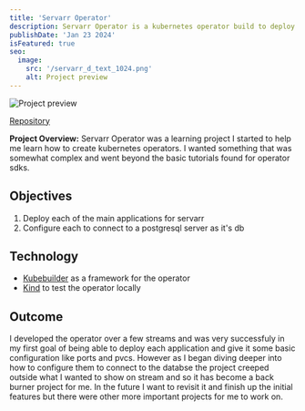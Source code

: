 ```yaml
---
title: 'Servarr Operator'
description: Servarr Operator is a kubernetes operator build to deploy and manage the open source servarr applications.
publishDate: 'Jan 23 2024'
isFeatured: true
seo:
  image:
    src: '/servarr_d_text_1024.png'
    alt: Project preview
---
```


![Project preview](/servarr_d_text_1024.png)

[Repository](https://github.com/graytonio/servarr-operator)

**Project Overview:**
Servarr Operator was a learning project I started to help me learn how to create kubernetes operators. I wanted something that was somewhat complex and went beyond the basic tutorials found for operator sdks.

## Objectives

1. Deploy each of the main applications for servarr
2. Configure each to connect to a postgresql server as it's db

## Technology

- [Kubebuilder](https://book.kubebuilder.io/) as a framework for the operator
- [Kind](https://kind.sigs.k8s.io/) to test the operator locally

## Outcome

I developed the operator over a few streams and was very successfuly in my first goal of being able to deploy each application and give it some basic configuration like ports and pvcs. However as I began diving deeper into how to configure them to connect to the databse the project creeped outside what I wanted to show on stream and so it has become a back burner project for me. In the future I want to revisit it and finish up the initial features but there were other more important projects for me to work on.
